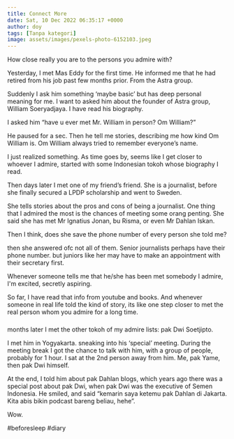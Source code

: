 ```yaml
---
title: Connect More
date: Sat, 10 Dec 2022 06:35:17 +0000
author: doy
tags: [Tanpa kategori]
image: assets/images/pexels-photo-6152103.jpeg
---
```


How close really you are to the persons you admire with?

Yesterday, I met Mas Eddy for the first time. He informed me that he had retired from his job past few months prior. From the Astra group. 

Suddenly I ask him something ‘maybe basic’ but has deep personal meaning for me. I want to asked him about the founder of Astra group, William Soeryadjaya. I have read his biography.

I asked him “have u ever met Mr. William in person? Om William?”

He paused for a sec. Then he tell me stories, describing me how kind Om William is. Om William always tried to remember everyone’s name.

I just realized something. As time goes by, seems like I get closer to whoever I admire, started with some Indonesian tokoh whose biography I read.

Then days later I met one of my friend’s friend. She is a journalist, before she finally secured a LPDP scholarship and went to Sweden.

She tells stories about the pros and cons of being a journalist. One thing that I admired the most is the chances of meeting some orang penting. She said she has met Mr Ignatius Jonan, bu Risma, or even Mr Dahlan Iskan. 

Then I think, does she save the phone number of every person she told me?

then she answered ofc not all of them. Senior journalists perhaps have their phone number. but juniors like her may have to make an appointment with their secretary first. 

Whenever someone tells me that he/she has been met somebody I admire, I'm excited, secretly aspiring.

So far, I have read that info from youtube and books. And whenever someone in real life told the kind of story, its like one step closer to met the real person whom you admire for a long time.

###

months later I met the other tokoh of my admire lists: pak Dwi Soetjipto. 

I met him in Yogyakarta. sneaking into his ‘special’ meeting. During the meeting break I got the chance to talk with him, with a group of people, probably for 1 hour. I sat at the 2nd person away from him. Me, pak Yame, then pak Dwi himself.

At the end, I told him about pak Dahlan blogs, which years ago there was a special post about pak Dwi, when pak Dwi was the executive of Semen Indonesia. He smiled, and said “kemarin saya ketemu pak Dahlan di Jakarta. Kita abis bikin podcast bareng beliau, hehe”. 

Wow.

#beforesleep #diary 

